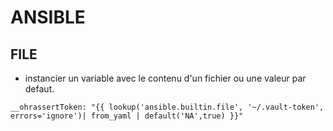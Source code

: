 # ANSIBLE



## FILE

* instancier un variable avec le contenu d'un fichier ou une valeur par defaut.
```
__ohrassertToken: "{{ lookup('ansible.builtin.file', '~/.vault-token', errors='ignore')| from_yaml | default('NA',true) }}"
```
